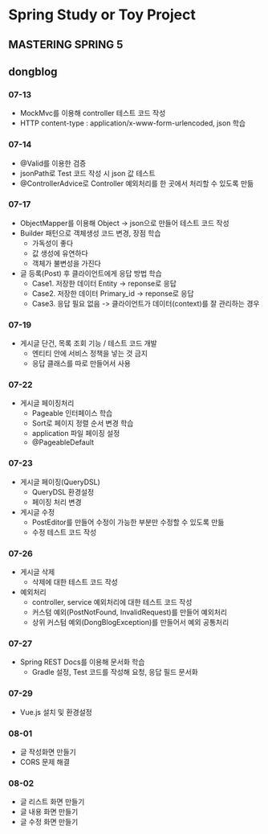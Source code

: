 # Spring Study or Toy Project
## MASTERING SPRING 5

## dongblog
### 07-13
 - MockMvc를 이용해 controller 테스트 코드 작성
 - HTTP content-type : application/x-www-form-urlencoded, json 학습
 
### 07-14
 - @Valid를 이용한 검증
 - jsonPath로 Test 코드 작성 시 json 값 테스트
 - @ControllerAdvice로 Controller 예외처리를 한 곳에서 처리할 수 있도록 만듦
 
### 07-17
 - ObjectMapper를 이용해 Object -> json으로 만들어 테스트 코드 작성
 - Builder 패턴으로 객체생성 코드 변경, 장점 학습
   - 가독성이 좋다
   - 값 생성에 유연하다
   - 객체가 불변성을 가진다
 - 글 등록(Post) 후 클라이언트에게 응답 방법 학습
   - Case1. 저장한 데이터 Entity -> reponse로 응답
   - Case2. 저장한 데이터 Primary_id -> reponse로 응답
   - Case3. 응답 필요 없음 -> 클라이언트가 데이터(context)를 잘 관리하는 경우
   
### 07-19
 - 게시글 단건, 목록 조회 기능 / 테스트 코드 개발
   - 엔티티 안에 서비스 정책을 넣는 것 금지
   - 응답 클래스를 따로 만들어서 사용

### 07-22
 - 게시글 페이징처리
   - Pageable 인터페이스 학습
   - Sort로 페이지 정렬 순서 변경 학습
   - application 파일 페이징 설정
   - @PageableDefault
   
### 07-23
 - 게시글 페이징(QueryDSL)
   - QueryDSL 환경설정
   - 페이징 처리 변경
 - 게시글 수정
   - PostEditor를 만들어 수정이 가능한 부분만 수정할 수 있도록 만듦
   - 수정 테스트 코드 작성
   
### 07-26
 - 게시글 삭제
   - 삭제에 대한 테스트 코드 작성
 - 예외처리
   - controller, service 예외처리에 대한 테스트 코드 작성
   - 커스텀 예외(PostNotFound, InvalidRequest)를 만들어 예외처리
   - 상위 커스텀 예외(DongBlogException)를 만들어서 예외 공통처리
   
### 07-27
 - Spring REST Docs를 이용해 문서화 학습
   - Gradle 설정, Test 코드를 작성해 요청, 응답 필드 문서화
 
### 07-29
 - Vue.js 설치 및 환경설정

### 08-01
 - 글 작성화면 만들기
 - CORS 문제 해결

### 08-02
 - 글 리스트 화면 만들기
 - 글 내용 화면 만들기
 - 글 수정 화면 만들기
